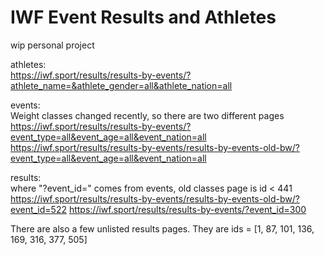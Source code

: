 # IWF Event Results and Athletes
wip personal project

athletes:  
https://iwf.sport/results/results-by-events/?athlete_name=&athlete_gender=all&athlete_nation=all

events:  
Weight classes changed recently, so there are two different pages  
https://iwf.sport/results/results-by-events/?event_type=all&event_age=all&event_nation=all
https://iwf.sport/results/results-by-events/results-by-events-old-bw/?event_type=all&event_age=all&event_nation=all

results:  
where "?event_id=" comes from events, old classes page is id < 441  
https://iwf.sport/results/results-by-events/results-by-events-old-bw/?event_id=522
https://iwf.sport/results/results-by-events/?event_id=300

There are also a few unlisted results pages. They are ids = [1, 87, 101, 136, 169, 316, 377, 505]
